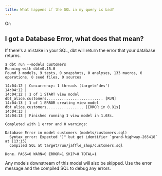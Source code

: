 ```yaml
---
title: What happens if the SQL in my query is bad?
---
```

Or:
## I got a Database Error, what does that mean?

If there's a mistake in your SQL, dbt will return the error that your database
returns.
```
$ dbt run --models customers
Running with dbt=0.15.0
Found 3 models, 9 tests, 0 snapshots, 0 analyses, 133 macros, 0 operations, 0 seed files, 0 sources

14:04:12 | Concurrency: 1 threads (target='dev')
14:04:12 |
14:04:12 | 1 of 1 START view model dbt_alice.customers.......................... [RUN]
14:04:13 | 1 of 1 ERROR creating view model dbt_alice.customers................. [ERROR in 0.81s]
14:04:13 |
14:04:13 | Finished running 1 view model in 1.68s.

Completed with 1 error and 0 warnings:

Database Error in model customers (models/customers.sql)
  Syntax error: Expected ")" but got identifier `grand-highway-265418` at [13:15]
  compiled SQL at target/run/jaffle_shop/customers.sql

Done. PASS=0 WARN=0 ERROR=1 SKIP=0 TOTAL=1
```

Any models downstream of this model will also be skipped. Use the error message
and the compiled SQL to debug any errors.
